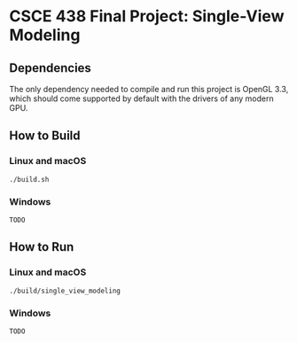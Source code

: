 # CSCE 438 Final Project: Single-View Modeling

## Dependencies

The only dependency needed to compile and run this project is OpenGL 3.3, which should come
supported by default with the drivers of any modern GPU.

## How to Build

### Linux and macOS

    ./build.sh

### Windows

    TODO

## How to Run

### Linux and macOS

    ./build/single_view_modeling

### Windows

    TODO

